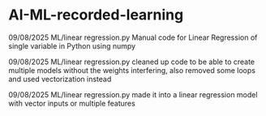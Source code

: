 # AI-ML-recorded-learning

09/08/2025
ML/linear regression.py
Manual code for Linear Regression of single variable in Python using numpy

09/08/2025
ML/linear regression.py
cleaned up code to be able to create multiple models without the weights interfering, also removed some loops and used vectorization instead

09/08/2025
ML/linear regression.py
made it into a linear regression model with vector inputs or multiple features
